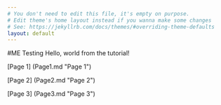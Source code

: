 ```yaml
---
# You don't need to edit this file, it's empty on purpose.
# Edit theme's home layout instead if you wanna make some changes
# See: https://jekyllrb.com/docs/themes/#overriding-theme-defaults
layout: default
---
```


#ME Testing
Hello, world from the tutorial!

[Page 1] (Page1.md "Page 1")  

[Page 2] (Page2.md "Page 2")  

[Page 3] (Page3.md "Page 3")  